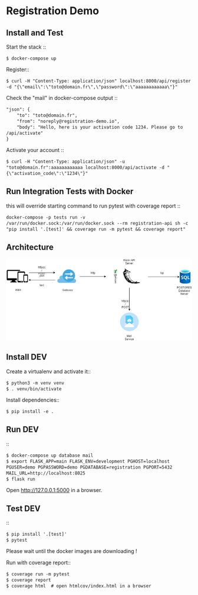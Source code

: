 Registration Demo
=================

Install and Test
----------------

Start the stack ::

    $ docker-compose up

Register::

    $ curl -H "Content-Type: application/json" localhost:8000/api/register -d "{\"email\":\"toto@domain.fr\",\"password\":\"aaaaaaaaaaaa\"}"

Check the "mail" in docker-compose output ::
    
    "json": {
        "to": "toto@domain.fr",
        "from": "noreply@registration-demo.io",
        "body": "Hello, here is your activation code 1234. Please go to /api/activate"
    }

Activate your account ::

    $ curl -H "Content-Type: application/json" -u "toto@domain.fr":aaaaaaaaaaaa localhost:8000/api/activate -d "{\"activation_code\":\"1234\"}"


Run Integration Tests with Docker
---------------------------------

this will override starting command to run pytest with coverage report ::

    docker-compose -p tests run -v /var/run/docker.sock:/var/run/docker.sock --rm registration-api sh -c "pip install '.[test]' && coverage run -m pytest && coverage report"

Architecture
------------
   ![architecture.png](/architecture.png)


Install DEV
-----------


Create a virtualenv and activate it::

    $ python3 -m venv venv
    $ . venv/bin/activate

Install dependencies::

    $ pip install -e .


Run DEV
-------

::

    $ docker-compose up database mail
    $ export FLASK_APP=main FLASK_ENV=development PGHOST=localhost PGUSER=demo PGPASSWORD=demo PGDATABASE=registration PGPORT=5432 MAIL_URL=http://localhost:8025
    $ flask run


Open http://127.0.0.1:5000 in a browser.


Test DEV
--------

::

    $ pip install '.[test]'
    $ pytest

Please wait until the docker images are downloading !

Run with coverage report::

    $ coverage run -m pytest
    $ coverage report
    $ coverage html  # open htmlcov/index.html in a browser
